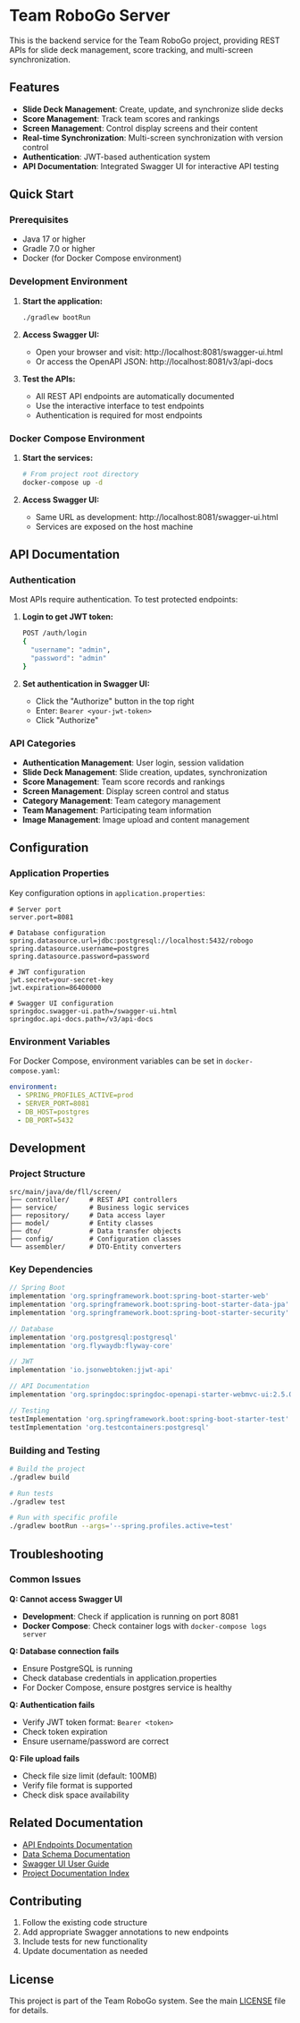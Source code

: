 # Team RoboGo Server

This is the backend service for the Team RoboGo project, providing REST APIs for slide deck management, score tracking, and multi-screen synchronization.

## Features

- **Slide Deck Management**: Create, update, and synchronize slide decks
- **Score Management**: Track team scores and rankings
- **Screen Management**: Control display screens and their content
- **Real-time Synchronization**: Multi-screen synchronization with version control
- **Authentication**: JWT-based authentication system
- **API Documentation**: Integrated Swagger UI for interactive API testing

## Quick Start

### Prerequisites
- Java 17 or higher
- Gradle 7.0 or higher
- Docker (for Docker Compose environment)

### Development Environment

1. **Start the application:**
   ```bash
   ./gradlew bootRun
   ```

2. **Access Swagger UI:**
   - Open your browser and visit: http://localhost:8081/swagger-ui.html
   - Or access the OpenAPI JSON: http://localhost:8081/v3/api-docs

3. **Test the APIs:**
   - All REST API endpoints are automatically documented
   - Use the interactive interface to test endpoints
   - Authentication is required for most endpoints

### Docker Compose Environment

1. **Start the services:**
   ```bash
   # From project root directory
   docker-compose up -d
   ```

2. **Access Swagger UI:**
   - Same URL as development: http://localhost:8081/swagger-ui.html
   - Services are exposed on the host machine

## API Documentation

### Authentication
Most APIs require authentication. To test protected endpoints:

1. **Login to get JWT token:**
   ```bash
   POST /auth/login
   {
     "username": "admin",
     "password": "admin"
   }
   ```

2. **Set authentication in Swagger UI:**
   - Click the "Authorize" button in the top right
   - Enter: `Bearer <your-jwt-token>`
   - Click "Authorize"

### API Categories

- **Authentication Management**: User login, session validation
- **Slide Deck Management**: Slide creation, updates, synchronization
- **Score Management**: Team score records and rankings
- **Screen Management**: Display screen control and status
- **Category Management**: Team category management
- **Team Management**: Participating team information
- **Image Management**: Image upload and content management

## Configuration

### Application Properties
Key configuration options in `application.properties`:

```properties
# Server port
server.port=8081

# Database configuration
spring.datasource.url=jdbc:postgresql://localhost:5432/robogo
spring.datasource.username=postgres
spring.datasource.password=password

# JWT configuration
jwt.secret=your-secret-key
jwt.expiration=86400000

# Swagger UI configuration
springdoc.swagger-ui.path=/swagger-ui.html
springdoc.api-docs.path=/v3/api-docs
```

### Environment Variables
For Docker Compose, environment variables can be set in `docker-compose.yaml`:

```yaml
environment:
  - SPRING_PROFILES_ACTIVE=prod
  - SERVER_PORT=8081
  - DB_HOST=postgres
  - DB_PORT=5432
```

## Development

### Project Structure
```
src/main/java/de/fll/screen/
├── controller/     # REST API controllers
├── service/        # Business logic services
├── repository/     # Data access layer
├── model/          # Entity classes
├── dto/            # Data transfer objects
├── config/         # Configuration classes
└── assembler/      # DTO-Entity converters
```

### Key Dependencies
```groovy
// Spring Boot
implementation 'org.springframework.boot:spring-boot-starter-web'
implementation 'org.springframework.boot:spring-boot-starter-data-jpa'
implementation 'org.springframework.boot:spring-boot-starter-security'

// Database
implementation 'org.postgresql:postgresql'
implementation 'org.flywaydb:flyway-core'

// JWT
implementation 'io.jsonwebtoken:jjwt-api'

// API Documentation
implementation 'org.springdoc:springdoc-openapi-starter-webmvc-ui:2.5.0'

// Testing
testImplementation 'org.springframework.boot:spring-boot-starter-test'
testImplementation 'org.testcontainers:postgresql'
```

### Building and Testing
```bash
# Build the project
./gradlew build

# Run tests
./gradlew test

# Run with specific profile
./gradlew bootRun --args='--spring.profiles.active=test'
```

## Troubleshooting

### Common Issues

**Q: Cannot access Swagger UI**
- **Development**: Check if application is running on port 8081
- **Docker Compose**: Check container logs with `docker-compose logs server`

**Q: Database connection fails**
- Ensure PostgreSQL is running
- Check database credentials in application.properties
- For Docker Compose, ensure postgres service is healthy

**Q: Authentication fails**
- Verify JWT token format: `Bearer <token>`
- Check token expiration
- Ensure username/password are correct

**Q: File upload fails**
- Check file size limit (default: 100MB)
- Verify file format is supported
- Check disk space availability

## Related Documentation

- [API Endpoints Documentation](../documentation/api-endpoints.md)
- [Data Schema Documentation](../documentation/data-schema.md)
- [Swagger UI User Guide](../documentation/swagger-ui-guide.md)
- [Project Documentation Index](../documentation/README.md)

## Contributing

1. Follow the existing code structure
2. Add appropriate Swagger annotations to new endpoints
3. Include tests for new functionality
4. Update documentation as needed

## License

This project is part of the Team RoboGo system. See the main [LICENSE](../LICENSE) file for details. 